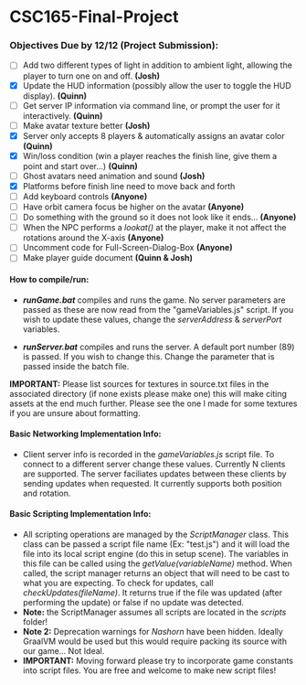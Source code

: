 # CSC165-Final-Project

### Objectives Due by 12/12 (Project Submission):

* [ ] Add two different types of light in addition to ambient light, allowing the player to turn one on and off. **(Josh)**
* [x] Update the HUD information (possibly allow the user to toggle the HUD display). **(Quinn)**
* [ ] Get server IP information via command line, or prompt the user for it interactively. **(Quinn)**
* [ ] Make avatar texture better **(Josh)**
* [x] Server only accepts 8 players & automatically assigns an avatar color **(Quinn)**
* [x] Win/loss condition (win a player reaches the finish line, give them a point and start over...) **(Quinn)**
* [ ] Ghost avatars need animation and sound **(Josh)**
* [x] Platforms before finish line need to move back and forth
* [ ] Add keyboard controls **(Anyone)**
* [ ] Have orbit camera focus be higher on the avatar **(Anyone)**
* [ ] Do something with the ground so it does not look like it ends... **(Anyone)**
* [ ] When the NPC performs a *lookat()* at the player, make it not affect the rotations around the X-axis **(Anyone)**
* [ ] Uncomment code for Full-Screen-Dialog-Box **(Anyone)**
* [ ] Make player guide document **(Quinn & Josh)**

#### How to compile/run:

* ***runGame.bat*** compiles and runs the game. No server parameters are passed as these are now read from the "gameVariables.js" script. If you wish to update these values, change the *serverAddress* & *serverPort* variables.

* ***runServer.bat*** compiles and runs the server. A default port number (89) is passed. If you wish to change this. Change the parameter that is passed inside the batch file.

**IMPORTANT:** Please list sources for textures in source.txt files in the associated directory (if none exists please make one) this will make citing assets at the end much further. Please see the one I made for some textures if you are unsure about formatting.

#### **Basic Networking Implementation Info:**
* Client server info is recorded in the *gameVariables.js* script file. To connect to a different server change these values. Currently N clients are supported. The server faciliates updates between these clients by sending updates when requested. It currently supports both position and rotation.

#### **Basic Scripting Implementation Info:**
* All scripting operations are managed by the  *ScriptManager* class. This class can be passed a script file name (Ex: "test.js") and it will load the file into its local script engine (do this in setup scene). The variables in this file can be called using the *getValue(variableName)* method. When called, the script manager returns an object that will need to be cast to what you are expecting. To check for updates, call *checkUpdates(fileName)*. It returns true if the file was updated (after performing the update) or false if no update was detected.
* **Note:** the ScriptManager assumes all scripts are located in the *scripts* folder!
* **Note 2:** Deprecation warnings for *Nashorn* have been hidden. Ideally GraalVM would be used but this would require packing its source with our game... Not Ideal.
* **IMPORTANT:** Moving forward please try to incorporate game constants into script files. You are free and welcome to make new script files!

